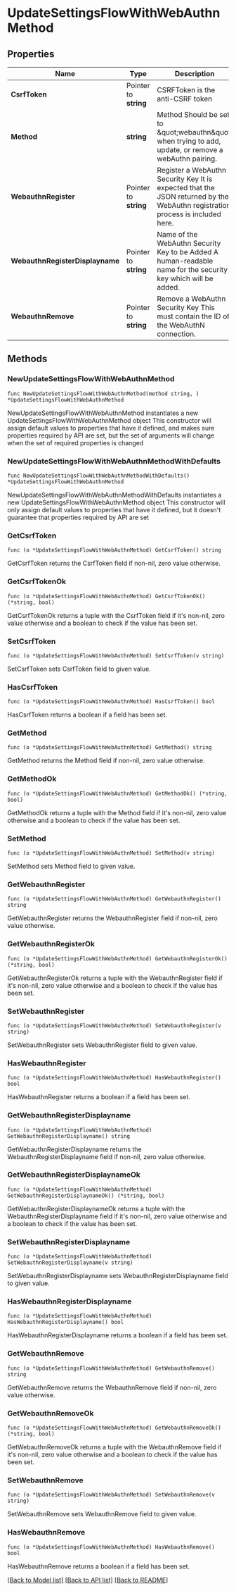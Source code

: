 # UpdateSettingsFlowWithWebAuthnMethod

## Properties

Name | Type | Description | Notes
------------ | ------------- | ------------- | -------------
**CsrfToken** | Pointer to **string** | CSRFToken is the anti-CSRF token | [optional] 
**Method** | **string** | Method  Should be set to \&quot;webauthn\&quot; when trying to add, update, or remove a webAuthn pairing. | 
**WebauthnRegister** | Pointer to **string** | Register a WebAuthn Security Key  It is expected that the JSON returned by the WebAuthn registration process is included here. | [optional] 
**WebauthnRegisterDisplayname** | Pointer to **string** | Name of the WebAuthn Security Key to be Added  A human-readable name for the security key which will be added. | [optional] 
**WebauthnRemove** | Pointer to **string** | Remove a WebAuthn Security Key  This must contain the ID of the WebAuthN connection. | [optional] 

## Methods

### NewUpdateSettingsFlowWithWebAuthnMethod

`func NewUpdateSettingsFlowWithWebAuthnMethod(method string, ) *UpdateSettingsFlowWithWebAuthnMethod`

NewUpdateSettingsFlowWithWebAuthnMethod instantiates a new UpdateSettingsFlowWithWebAuthnMethod object
This constructor will assign default values to properties that have it defined,
and makes sure properties required by API are set, but the set of arguments
will change when the set of required properties is changed

### NewUpdateSettingsFlowWithWebAuthnMethodWithDefaults

`func NewUpdateSettingsFlowWithWebAuthnMethodWithDefaults() *UpdateSettingsFlowWithWebAuthnMethod`

NewUpdateSettingsFlowWithWebAuthnMethodWithDefaults instantiates a new UpdateSettingsFlowWithWebAuthnMethod object
This constructor will only assign default values to properties that have it defined,
but it doesn't guarantee that properties required by API are set

### GetCsrfToken

`func (o *UpdateSettingsFlowWithWebAuthnMethod) GetCsrfToken() string`

GetCsrfToken returns the CsrfToken field if non-nil, zero value otherwise.

### GetCsrfTokenOk

`func (o *UpdateSettingsFlowWithWebAuthnMethod) GetCsrfTokenOk() (*string, bool)`

GetCsrfTokenOk returns a tuple with the CsrfToken field if it's non-nil, zero value otherwise
and a boolean to check if the value has been set.

### SetCsrfToken

`func (o *UpdateSettingsFlowWithWebAuthnMethod) SetCsrfToken(v string)`

SetCsrfToken sets CsrfToken field to given value.

### HasCsrfToken

`func (o *UpdateSettingsFlowWithWebAuthnMethod) HasCsrfToken() bool`

HasCsrfToken returns a boolean if a field has been set.

### GetMethod

`func (o *UpdateSettingsFlowWithWebAuthnMethod) GetMethod() string`

GetMethod returns the Method field if non-nil, zero value otherwise.

### GetMethodOk

`func (o *UpdateSettingsFlowWithWebAuthnMethod) GetMethodOk() (*string, bool)`

GetMethodOk returns a tuple with the Method field if it's non-nil, zero value otherwise
and a boolean to check if the value has been set.

### SetMethod

`func (o *UpdateSettingsFlowWithWebAuthnMethod) SetMethod(v string)`

SetMethod sets Method field to given value.


### GetWebauthnRegister

`func (o *UpdateSettingsFlowWithWebAuthnMethod) GetWebauthnRegister() string`

GetWebauthnRegister returns the WebauthnRegister field if non-nil, zero value otherwise.

### GetWebauthnRegisterOk

`func (o *UpdateSettingsFlowWithWebAuthnMethod) GetWebauthnRegisterOk() (*string, bool)`

GetWebauthnRegisterOk returns a tuple with the WebauthnRegister field if it's non-nil, zero value otherwise
and a boolean to check if the value has been set.

### SetWebauthnRegister

`func (o *UpdateSettingsFlowWithWebAuthnMethod) SetWebauthnRegister(v string)`

SetWebauthnRegister sets WebauthnRegister field to given value.

### HasWebauthnRegister

`func (o *UpdateSettingsFlowWithWebAuthnMethod) HasWebauthnRegister() bool`

HasWebauthnRegister returns a boolean if a field has been set.

### GetWebauthnRegisterDisplayname

`func (o *UpdateSettingsFlowWithWebAuthnMethod) GetWebauthnRegisterDisplayname() string`

GetWebauthnRegisterDisplayname returns the WebauthnRegisterDisplayname field if non-nil, zero value otherwise.

### GetWebauthnRegisterDisplaynameOk

`func (o *UpdateSettingsFlowWithWebAuthnMethod) GetWebauthnRegisterDisplaynameOk() (*string, bool)`

GetWebauthnRegisterDisplaynameOk returns a tuple with the WebauthnRegisterDisplayname field if it's non-nil, zero value otherwise
and a boolean to check if the value has been set.

### SetWebauthnRegisterDisplayname

`func (o *UpdateSettingsFlowWithWebAuthnMethod) SetWebauthnRegisterDisplayname(v string)`

SetWebauthnRegisterDisplayname sets WebauthnRegisterDisplayname field to given value.

### HasWebauthnRegisterDisplayname

`func (o *UpdateSettingsFlowWithWebAuthnMethod) HasWebauthnRegisterDisplayname() bool`

HasWebauthnRegisterDisplayname returns a boolean if a field has been set.

### GetWebauthnRemove

`func (o *UpdateSettingsFlowWithWebAuthnMethod) GetWebauthnRemove() string`

GetWebauthnRemove returns the WebauthnRemove field if non-nil, zero value otherwise.

### GetWebauthnRemoveOk

`func (o *UpdateSettingsFlowWithWebAuthnMethod) GetWebauthnRemoveOk() (*string, bool)`

GetWebauthnRemoveOk returns a tuple with the WebauthnRemove field if it's non-nil, zero value otherwise
and a boolean to check if the value has been set.

### SetWebauthnRemove

`func (o *UpdateSettingsFlowWithWebAuthnMethod) SetWebauthnRemove(v string)`

SetWebauthnRemove sets WebauthnRemove field to given value.

### HasWebauthnRemove

`func (o *UpdateSettingsFlowWithWebAuthnMethod) HasWebauthnRemove() bool`

HasWebauthnRemove returns a boolean if a field has been set.


[[Back to Model list]](../README.md#documentation-for-models) [[Back to API list]](../README.md#documentation-for-api-endpoints) [[Back to README]](../README.md)


